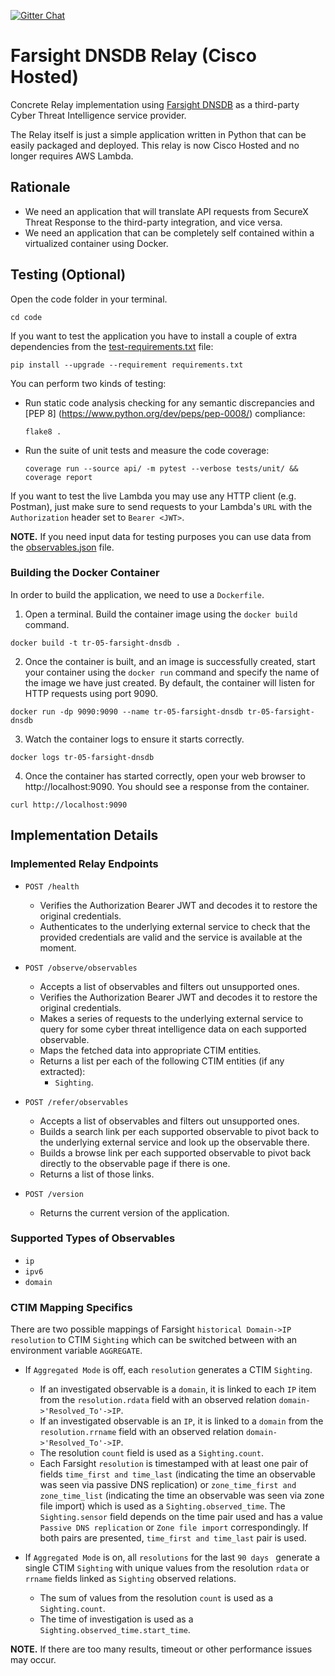 [![Gitter Chat](https://img.shields.io/badge/gitter-join%20chat-brightgreen.svg)](https://gitter.im/CiscoSecurity/Threat-Response "Gitter Chat")

# Farsight DNSDB Relay (Cisco Hosted)

Concrete Relay implementation using
[Farsight DNSDB](https://www.farsightsecurity.com/solutions/dnsdb/)
as a third-party Cyber Threat Intelligence service provider.

The Relay itself is just a simple application written in Python that can be
easily packaged and deployed. This relay is now Cisco Hosted and no longer requires AWS Lambda.

## Rationale

- We need an application that will translate API requests from SecureX Threat Response to the third-party integration, and vice versa. 
- We need an application that can be completely self contained within a virtualized container using Docker.  

## Testing (Optional)

Open the code folder in your terminal.
```
cd code
```

If you want to test the application you have to install a couple of extra
dependencies from the [test-requirements.txt](test-requirements.txt) file:
```
pip install --upgrade --requirement requirements.txt
```

You can perform two kinds of testing:

- Run static code analysis checking for any semantic discrepancies and
[PEP 8] (https://www.python.org/dev/peps/pep-0008/) compliance:

  `flake8 .`

- Run the suite of unit tests and measure the code coverage:

  `coverage run --source api/ -m pytest --verbose tests/unit/ && coverage report`

If you want to test the live Lambda you may use any HTTP client (e.g. Postman),
just make sure to send requests to your Lambda's `URL` with the `Authorization`
header set to `Bearer <JWT>`.

**NOTE.** If you need input data for testing purposes you can use data from the
[observables.json](observables.json) file.

### Building the Docker Container
In order to build the application, we need to use a `Dockerfile`.  

 1. Open a terminal.  Build the container image using the `docker build` command.

```
docker build -t tr-05-farsight-dnsdb .
```

 2. Once the container is built, and an image is successfully created, start your container using the `docker run` command and specify the name of the image we have just created.  By default, the container will listen for HTTP requests using port 9090.

```
docker run -dp 9090:9090 --name tr-05-farsight-dnsdb tr-05-farsight-dnsdb
```

 3. Watch the container logs to ensure it starts correctly.

```
docker logs tr-05-farsight-dnsdb
```

 4. Once the container has started correctly, open your web browser to http://localhost:9090.  You should see a response from the container.

```
curl http://localhost:9090
```

## Implementation Details

### Implemented Relay Endpoints

- `POST /health`
  - Verifies the Authorization Bearer JWT and decodes it to restore the
  original credentials.
  - Authenticates to the underlying external service to check that the provided
  credentials are valid and the service is available at the moment.

- `POST /observe/observables`
  - Accepts a list of observables and filters out unsupported ones.
  - Verifies the Authorization Bearer JWT and decodes it to restore the
  original credentials.
  - Makes a series of requests to the underlying external service to query for
  some cyber threat intelligence data on each supported observable.
  - Maps the fetched data into appropriate CTIM entities.
  - Returns a list per each of the following CTIM entities (if any extracted):
    - `Sighting`.
    
- `POST /refer/observables`
  - Accepts a list of observables and filters out unsupported ones.
  - Builds a search link per each supported observable to pivot back to the
  underlying external service and look up the observable there.
  - Builds a browse link per each supported observable to pivot back
   directly to the observable page if there is one.
  - Returns a list of those links.

- `POST /version`
  - Returns the current version of the application.

### Supported Types of Observables

- `ip`
- `ipv6`
- `domain`

### CTIM Mapping Specifics

There are two possible mappings of Farsight `historical Domain->IP resolution` 
to CTIM `Sighting` which can be switched between with an environment variable `AGGREGATE`.

- If `Aggregated Mode` is off, each `resolution` generates a CTIM `Sighting`.
    - If an investigated observable is a `domain`, 
    it is linked to each `IP` item from the `resolution.rdata` field 
    with an observed relation `domain->'Resolved_To'->IP`. 
    - If an investigated observable is an `IP`, 
    it is linked to a `domain` from the `resolution.rrname` field
    with an observed relation `domain->'Resolved_To'->IP`.
    - The resolution `count` field is used as a `Sighting.count`.
    - Each Farsight `resolution` is timestamped with at least one pair of fields
    `time_first and time_last` (indicating the time an observable was seen via passive DNS replication)
    or `zone_time_first and zone_time_list` (indicating the time an observable was seen via zone file import)
    which is used as a `Sighting.observed_time`.
    The `Sighting.sensor` field depends on the time pair used and has a value 
    `Passive DNS replication` or `Zone file import` correspondingly. 
    If both pairs are presented, `time_first and time_last` pair is used.

- If `Aggregated Mode` is on, all `resolutions` for the last `90 days `
    generate a single CTIM `Sighting` 
    with unique values from the resolution `rdata` or `rrname` fields 
    linked as `Sighting` observed relations.
    - The sum of values from the resolution `count` is used as a `Sighting.count`.
    - The time of investigation is used as a `Sighting.observed_time.start_time`.

**NOTE.** If there are too many results, timeout or other performance issues may occur.
